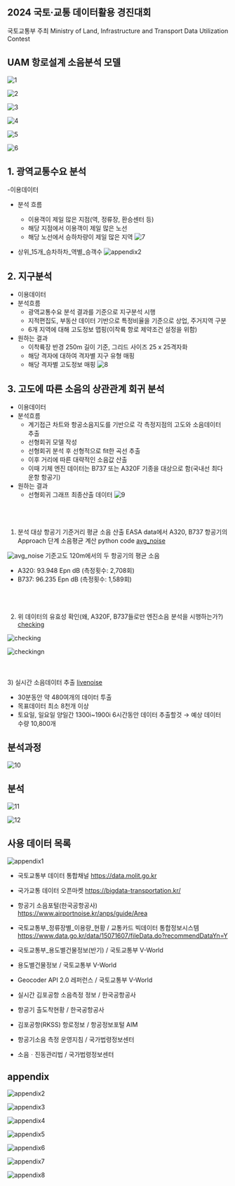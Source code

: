 ## 2024 국토·교통 데이터활용 경진대회
국토교통부 주최
Ministry of Land, Infrastructure and Transport Data Utilization Contest


## UAM 항로설계 소음분석 모델
![1](images/1.png)


![2](images/2.png)


![3](images/3.png)


![4](images/4.png)


![5](images/5.png)


![6](images/6.png)




## 1. 광역교통수요 분석
-이용데이터

- 분석 흐름
  - 이용객이 제일 많은 지점(역, 정류장, 환승센터 등)
  - 해당 지점에서 이용객이 제일 많은 노선
  - 해당 노선에서 승하차량이 제일 많은 지역
  ![7](images/7.png)


- 상위_15개_승차하차_역별_승객수
  ![appendix2](images/appendix2.png)



## 2. 지구분석
- 이용데이터
- 분석흐름
  - 광역교통수요 분석 결과를 기준으로 지구분석 시행
  - 지적편집도, 부동산 데이터 기반으로 특정비율을 기준으로 상업, 주거지역 구분
  - 6개 지역에 대해 고도정보 맵핑(이착륙 항로 제약조건 설정을 위함)
- 원하는 결과
  - 이착륙장 반경 250m 길이 기준, 그리드 사이즈 25 x 25격자화
  - 해당 격자에 대하여 격자별 지구 유형 매핑
  - 해당 격자별 고도정보 매핑
    ![8](images/8.png)



## 3. 고도에 따른 소음의 상관관계 회귀 분석
- 이용데이터
- 분석흐름
  - 계기접근 차트와 항공소음지도를 기반으로 각 측정지점의 고도와 소음데이터 추출
  - 선형회귀 모델 작성
  - 선형회귀 분석 후 선형적으로 fit한 곡선 추출
  - 이후 거리에 따른 대략적인 소음값 산출
  - 이때 기체 엔진 데이터는 B737 또는 A320F 기종을 대상으로 함(국내선 최다 운항 항공기)
- 원하는 결과
  - 선형회귀 그래프 최종산출 데이터
    ![9](images/9.png)
<br><br><br><br>
1) 분석 대상 항공기 기준거리 평균 소음 산출
EASA data에서 A320, B737 항공기의 Approach 단계 소음평균 계산 python code
  [avg_noise](codes/avg_noise.py)

  ![avg_noise](images/avg_noise.png)
기준고도 120m에서의 두 항공기의 평균 소음
- A320: 93.948 Epn dB (측정횟수: 2,708회)
- B737: 96.235 Epn dB (측정횟수: 1,589회)
<br><br><br><br>
2) 위 데이터의 유효성 확인(왜, A320F, B737들로만 엔진소음 분석을 시행하는가?)
  [checking](codes/checking.py)

  ![checking](images/checking.png)

  ![checkingn](images/checkingn.png)
<br><br><br><br>
3) 실시간 소음데이터 추출
  [livenoise](codes/livenoise.py)
- 30분동안 약 480여개의 데이터 투출
- 목표데이터 최소 8천개 이상
- 토요일, 일요일 양일간 1300i~1900i 6시간동안 데이터 추출할것
  → 예상 데이터 수량 10,800개




## 분석과정
  ![10](images/10.png)




## 분석
  ![11](images/11.png)

  ![12](images/12.png)




## 사용 데이터 목록
  ![appendix1](images/appendix1.png)
- 국토교통부 데이터 통합채널
https://data.molit.go.kr

- 국가교통 데이터 오픈마켓
https://bigdata-transportation.kr/

- 항공기 소음포털(한국공항공사)
https://www.airportnoise.kr/anps/guide/Area

- 국토교통부_정류장별_이용량_현황 / 교통카드 빅데이터 통합정보시스템
https://www.data.go.kr/data/15071607/fileData.do?recommendDataYn=Y

- 국토교통부_용도별건물정보(반기) / 국토교통부 V-World

- 용도별건물정보 / 국토교통부 V-World

- Geocoder API 2.0 레퍼런스 / 국토교통부 V-World

- 실시간 김포공항 소음측정 정보 / 한국공항공사

- 항공기 출도착현황 / 한국공항공사

- 김포공항(RKSS) 항로정보 / 항공정보포털 AIM

- 항공기소음 측정 운영지침 / 국가법령정보센터

- 소음ㆍ진동관리법 / 국가법령정보센터

## appendix
![appendix2](images/appendix2.png)

![appendix3](images/appendix3.png)

![appendix4](images/appendix4.png)

![appendix5](images/appendix5.png)

![appendix6](images/appendix6.png)

![appendix7](images/appendix7.png)

![appendix8](images/appendix8.png)












